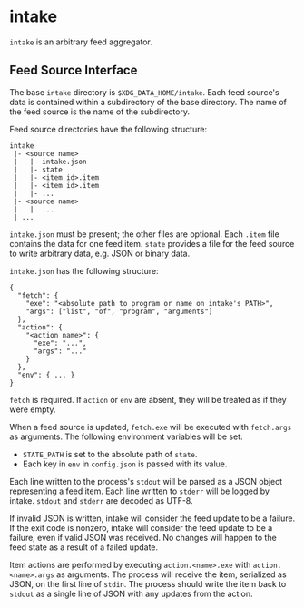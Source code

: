 # intake

`intake` is an arbitrary feed aggregator.

## Feed Source Interface

The base `intake` directory is `$XDG_DATA_HOME/intake`. Each feed source's data is contained within a subdirectory of the base directory. The name of the feed source is the name of the subdirectory.

Feed source directories have the following structure:

```
intake
 |- <source name>
 |   |- intake.json
 |   |- state
 |   |- <item id>.item
 |   |- <item id>.item
 |   |- ...
 |- <source name>
 |   |  ...
 | ...
```

`intake.json` must be present; the other files are optional. Each `.item` file contains the data for one feed item. `state` provides a file for the feed source to write arbitrary data, e.g. JSON or binary data.

`intake.json` has the following structure:

```
{
  "fetch": {
    "exe": "<absolute path to program or name on intake's PATH>",
    "args": ["list", "of", "program", "arguments"]
  },
  "action": {
    "<action name>": {
      "exe": "...",
      "args": "..."
    }
  },
  "env": { ... }
}
```

`fetch` is required. If `action` or `env` are absent, they will be treated as if they were empty.

When a feed source is updated, `fetch.exe` will be executed with `fetch.args` as arguments. The following environment variables will be set:

* `STATE_PATH` is set to the absolute path of `state`.
* Each key in `env` in `config.json` is passed with its value.

Each line written to the process's `stdout` will be parsed as a JSON object representing a feed item. Each line written to `stderr` will be logged by intake. `stdout` and `stderr` are decoded as UTF-8.

If invalid JSON is written, intake will consider the feed update to be a failure. If the exit code is nonzero, intake will consider the feed update to be a failure, even if valid JSON was received. No changes will happen to the feed state as a result of a failed update.

Item actions are performed by executing `action.<name>.exe` with `action.<name>.args` as arguments. The process will receive the item, serialized as JSON, on the first line of `stdin`. The process should write the item back to `stdout` as a single line of JSON with any updates from the action.
